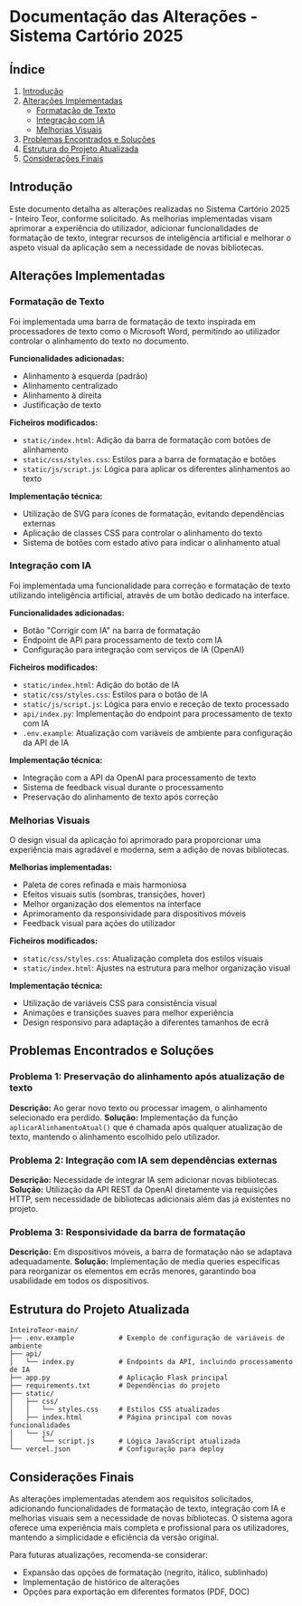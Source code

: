# Documentação das Alterações - Sistema Cartório 2025

## Índice
1. [Introdução](#introdução)
2. [Alterações Implementadas](#alterações-implementadas)
   - [Formatação de Texto](#formatação-de-texto)
   - [Integração com IA](#integração-com-ia)
   - [Melhorias Visuais](#melhorias-visuais)
3. [Problemas Encontrados e Soluções](#problemas-encontrados-e-soluções)
4. [Estrutura do Projeto Atualizada](#estrutura-do-projeto-atualizada)
5. [Considerações Finais](#considerações-finais)

## Introdução

Este documento detalha as alterações realizadas no Sistema Cartório 2025 - Inteiro Teor, conforme solicitado. As melhorias implementadas visam aprimorar a experiência do utilizador, adicionar funcionalidades de formatação de texto, integrar recursos de inteligência artificial e melhorar o aspeto visual da aplicação sem a necessidade de novas bibliotecas.

## Alterações Implementadas

### Formatação de Texto

Foi implementada uma barra de formatação de texto inspirada em processadores de texto como o Microsoft Word, permitindo ao utilizador controlar o alinhamento do texto no documento.

**Funcionalidades adicionadas:**
- Alinhamento à esquerda (padrão)
- Alinhamento centralizado
- Alinhamento à direita
- Justificação de texto

**Ficheiros modificados:**
- `static/index.html`: Adição da barra de formatação com botões de alinhamento
- `static/css/styles.css`: Estilos para a barra de formatação e botões
- `static/js/script.js`: Lógica para aplicar os diferentes alinhamentos ao texto

**Implementação técnica:**
- Utilização de SVG para ícones de formatação, evitando dependências externas
- Aplicação de classes CSS para controlar o alinhamento do texto
- Sistema de botões com estado ativo para indicar o alinhamento atual

### Integração com IA

Foi implementada uma funcionalidade para correção e formatação de texto utilizando inteligência artificial, através de um botão dedicado na interface.

**Funcionalidades adicionadas:**
- Botão "Corrigir com IA" na barra de formatação
- Endpoint de API para processamento de texto com IA
- Configuração para integração com serviços de IA (OpenAI)

**Ficheiros modificados:**
- `static/index.html`: Adição do botão de IA
- `static/css/styles.css`: Estilos para o botão de IA
- `static/js/script.js`: Lógica para envio e receção de texto processado
- `api/index.py`: Implementação do endpoint para processamento de texto com IA
- `.env.example`: Atualização com variáveis de ambiente para configuração da API de IA

**Implementação técnica:**
- Integração com a API da OpenAI para processamento de texto
- Sistema de feedback visual durante o processamento
- Preservação do alinhamento de texto após correção

### Melhorias Visuais

O design visual da aplicação foi aprimorado para proporcionar uma experiência mais agradável e moderna, sem a adição de novas bibliotecas.

**Melhorias implementadas:**
- Paleta de cores refinada e mais harmoniosa
- Efeitos visuais sutis (sombras, transições, hover)
- Melhor organização dos elementos na interface
- Aprimoramento da responsividade para dispositivos móveis
- Feedback visual para ações do utilizador

**Ficheiros modificados:**
- `static/css/styles.css`: Atualização completa dos estilos visuais
- `static/index.html`: Ajustes na estrutura para melhor organização visual

**Implementação técnica:**
- Utilização de variáveis CSS para consistência visual
- Animações e transições suaves para melhor experiência
- Design responsivo para adaptação a diferentes tamanhos de ecrã

## Problemas Encontrados e Soluções

### Problema 1: Preservação do alinhamento após atualização de texto
**Descrição:** Ao gerar novo texto ou processar imagem, o alinhamento selecionado era perdido.
**Solução:** Implementação da função `aplicarAlinhamentoAtual()` que é chamada após qualquer atualização de texto, mantendo o alinhamento escolhido pelo utilizador.

### Problema 2: Integração com IA sem dependências externas
**Descrição:** Necessidade de integrar IA sem adicionar novas bibliotecas.
**Solução:** Utilização da API REST da OpenAI diretamente via requisições HTTP, sem necessidade de bibliotecas adicionais além das já existentes no projeto.

### Problema 3: Responsividade da barra de formatação
**Descrição:** Em dispositivos móveis, a barra de formatação não se adaptava adequadamente.
**Solução:** Implementação de media queries específicas para reorganizar os elementos em ecrãs menores, garantindo boa usabilidade em todos os dispositivos.

## Estrutura do Projeto Atualizada

```
InteiroTeor-main/
├── .env.example           # Exemplo de configuração de variáveis de ambiente
├── api/
│   └── index.py           # Endpoints da API, incluindo processamento de IA
├── app.py                 # Aplicação Flask principal
├── requirements.txt       # Dependências do projeto
├── static/
│   ├── css/
│   │   └── styles.css     # Estilos CSS atualizados
│   ├── index.html         # Página principal com novas funcionalidades
│   └── js/
│       └── script.js      # Lógica JavaScript atualizada
└── vercel.json            # Configuração para deploy
```

## Considerações Finais

As alterações implementadas atendem aos requisitos solicitados, adicionando funcionalidades de formatação de texto, integração com IA e melhorias visuais sem a necessidade de novas bibliotecas. O sistema agora oferece uma experiência mais completa e profissional para os utilizadores, mantendo a simplicidade e eficiência da versão original.

Para futuras atualizações, recomenda-se considerar:
- Expansão das opções de formatação (negrito, itálico, sublinhado)
- Implementação de histórico de alterações
- Opções para exportação em diferentes formatos (PDF, DOC)
